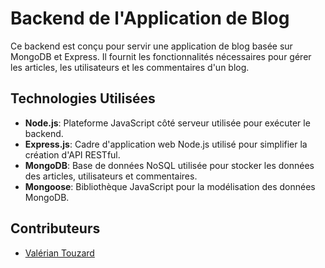 # Backend de l'Application de Blog

Ce backend est conçu pour servir une application de blog basée sur MongoDB et Express. Il fournit les fonctionnalités nécessaires pour gérer les articles, les utilisateurs et les commentaires d'un blog.

## Technologies Utilisées

- **Node.js**: Plateforme JavaScript côté serveur utilisée pour exécuter le backend.
- **Express.js**: Cadre d'application web Node.js utilisé pour simplifier la création d'API RESTful.
- **MongoDB**: Base de données NoSQL utilisée pour stocker les données des articles, utilisateurs et commentaires.
- **Mongoose**: Bibliothèque JavaScript pour la modélisation des données MongoDB.

## Contributeurs

- [Valérian Touzard](https://github.com/Valerian-Touzard)


